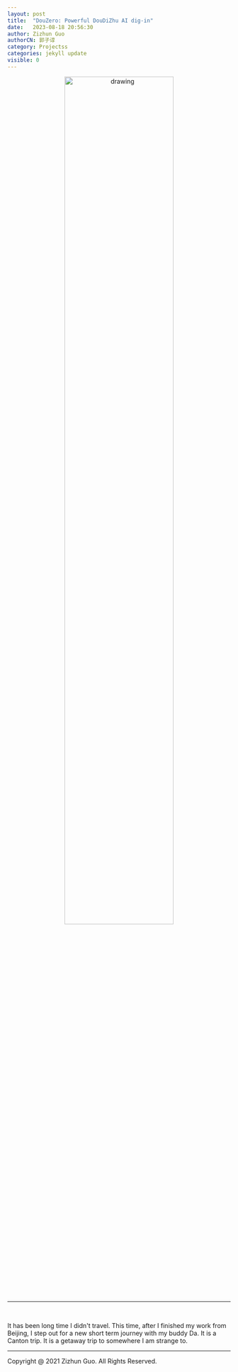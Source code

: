 ```yaml
---
layout: post
title:  "DouZero: Powerful DouDiZhu AI dig-in"
date:   2023-08-18 20:56:30
author: Zizhun Guo
authorCN: 郭子谆
category: Projectss
categories: jekyll update
visible: 0
---
```

<div style="text-align: center;">
   <img src="https://picx.zhimg.com/v2-146621bee7fee71d27ca46d64bf61fcf_1440w.jpg?source=d16d100b" alt="drawing" style="width: 70%;"/>
</div>



<br>

---

<br>

It has been long time I didn't travel. This time, after I finished my work from Beijing, I step out for a new short term journey with my buddy Da. It is a Canton trip. It is a getaway trip to somewhere I am strange to.




---
Copyright @ 2021 Zizhun Guo. All Rights Reserved.

